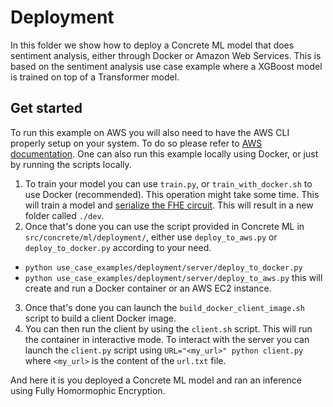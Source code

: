# Deployment

In this folder we show how to deploy a Concrete ML model that does sentiment analysis, either through Docker or Amazon Web Services.
This is based on the sentiment analysis use case example where a XGBoost model is trained on top of a Transformer model.

## Get started

To run this example on AWS you will also need to have the AWS CLI properly setup on your system.
To do so please refer to [AWS documentation](https://docs.aws.amazon.com/cli/latest/userguide/cli-configure-quickstart.html).
One can also run this example locally using Docker, or just by running the scripts locally.

1. To train your model you can use `train.py`, or `train_with_docker.sh` to use Docker (recommended). This operation might take some time.
   This will train a model and [serialize the FHE circuit](../../../docs/guides/client_server.md).
   This will result in a new folder called `./dev`.
1. Once that's done you can use the script provided in Concrete ML in `src/concrete/ml/deployment/`, either use `deploy_to_aws.py` or `deploy_to_docker.py` according to your need.

- `python use_case_examples/deployment/server/deploy_to_docker.py`
- `python use_case_examples/deployment/server/deploy_to_aws.py`
  this will create and run a Docker container or an AWS EC2 instance.

3. Once that's done you can launch the `build_docker_client_image.sh` script to build a client Docker image.
1. You can then run the client by using the `client.sh` script. This will run the container in interactive mode.
   To interact with the server you can launch the `client.py` script using `URL="<my_url>" python client.py` where `<my_url>` is the content of the `url.txt` file.

And here it is you deployed a Concrete ML model and ran an inference using Fully Homormophic Encryption.
